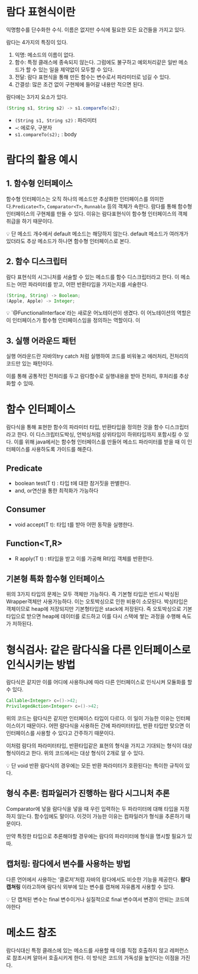 # 람다 표현식이란

익명함수를 단수화한 수식. 이름은 없지만 수식에 필요한 모든 요건들을 가지고 있다.

람다는 4가지의 특징이 있다.

1. 익명: 메소드의 이름이 없다.
2. 함수: 특정 클래스에 종속되지 않는다. 그럼에도 불구하고 예외처리같은 일반 메소드가 할 수 있는 일을 제약없이 모두할 수 있다.
3. 전달: 람다 표현식을 통해 만든 함수는 변수로서 파라미터로 넘길 수 있다.
4. 간결성: 많은 조건 없이 구현체에 들어갈 내용만 적으면 된다.

람다에는 3가지 요소가 있다.

```java
(String s1, String s2) -> s1.compareTo(s2);
```

- `(String s1, String s2)` : 파라미터
- `→`: 에로우, 구분자
- `s1.compareTo(s2);` : body

# 람다의 활용 예시

## 1. 함수형 인터페이스

함수형 인터페이스는 오직 하나의 메소드만 추상화한 인터페이스를 의미한다.`Predicate<T>`, `Comparator<T>`, `Runnable` 등의 객체가 속한다.
람다를 통해 함수형 인터페이스의 구현체를 만들 수 있다. 이유는 람다표현식이 함수형 인터페이스의 객체 취급을 하기 때문이다.

<aside>
💡 단 메소드 개수에서 default 메소드는 해당하지 않는다. default 메소드가 여러개가 있더라도 추상 메소드가 하나면 함수형 인터페이스로 본다.

</aside>

## 2. 함수 디스크립터

람다 표현식의 시그니처를 서술할 수 있는 메소드를 함수 디스크립터라고 한다. 이 메소드는 어떤 파라미터를 받고, 어떤 반환타입을 가지는지를 서술한다.

```java
(String, String) -> Boolean;
(Apple, Apple) -> Integer;
```

<aside>
💡 `@FunctionalInterface`라는 새로운 어노테이션이 생겼다. 이 어노테이션의 역할은 이 인터페이스가 함수형 인터페이스임을 정의하는 역할이다. 이

</aside>

## 3. 실행 어라운드 패턴

실행 어라운드란 자바의try catch 처럼 실행하여 코드를 비워놓고 에러처리, 전처리의 코드만 있는 패턴이다.

이를 통해 공통적인 전처리를 두고 람다함수로 실행내용을 받아 전처리, 후처리를 추상화할 수 있따.

# 함수 인터페이스

람다식을 통해 표현한 함수의 파라미터 타입, 반환타입을 정의한 것을 함수 디스크립터라고 한다. 이 디스크립터도박싱, 언박싱처럼 상위타입이 하위타입까지 포함시킬 수 있다. 이를 위해 java에서는 함수형 인터페이스를 만들어 메소드 파라미터를 받을 때 이 인터페이스를 사용하도록 가이드를 해준다.

## Predicate<T>

- boolean test(T t) : 타입 t에 대한 참거짓을 판별한다.
- and, or연산을 통한 최적화가 가능하다

## Consumer<T>

- void accept(T t): 타입 t를 받아 어떤 동작을 실행한다.

## Function<T,R>

- R apply(T t) : t타입을 받고 이를 가공해 R타입 객체를 반환한다.

## 기본형 특화 함수형 인터페이스

위의 3가지 타입의 문제는 모두 객체만 가능하다. 즉 기본형 타입은 반드시 박싱된 Wrapper객체만 사용가능하다. 이는 오토박싱으로 인한 비용이 소모된다. 박싱타입은 객체이므로 heap에 저장되지만 기본형타입은 stack에 저장된다. 즉 오토박싱으로 기본타입으로 받으면 heap에 데이터를 로드하고 이를 다시 스택에 쌓는 과정을 수행해 속도가 저하된다.

# 형식검사: 같은 람다식을 다른 인터페이스로 인식시키는 방법

람다식은 같지만 이를 어디에 사용하냐에 따라 다른 인터페이스로 인식시켜 모듈화를 할 수 있다.

```java
Callable<Integer> c=()->42;
PrivilegedAction<Integer> c=()->42;
```

위의 코드는 람다식은 같지만 인터페이스 타입이 다르다. 이 일이 가능한 이유는 인터페이스이기 때문이다. 어떤 람다식을 사용하든 간에 파라미터타입, 반환 타입만 맞으면 이 인터페이스를 사용할 수 있다고 간주하기 때문이다.

이처럼 람다의 파라미터타입, 반환타입같은 표현의 형식을 가지고 기대되는 형식이 대상형식이라고 한다. 위의 코드에서는 대상 형식이 2개로 알 수 있다.

<aside>
💡 단 void 반환 람다식의 경우에는 모든 반환 파라미터가 호환된다는 특이한 규칙이 있다.

</aside>

## 형식 추론: 컴파일러가 진행하는 람다 시그니처 추론

Comparator에 넣을 람다식을 넣을 때 우린 입력하는 두 파라미터에 대해 타입을 지정하지 않는다. 함수임에도 말이다. 이것이 가능한 이유는 컴파일러가 형식을 추론하기 때문이다.

만약 특정한 타입으로 추론해야할 경우에는 람다의 파라미터에 형식을 명시할 필요가 있따.

## 캡처링: 람다에서 변수를 사용하는 방법

다른 언어에서 사용하는 ‘클로저’처럼 자바의 람다에서도 비슷한 기능을 제공한다. **람다 캡쳐링** 이라고하며 람다식 외부에 있는 변수를 캡쳐에 자유롭게 사용할 수 있다.

<aside>
💡 단 캡쳐된 변수는 final 변수이거나 실질적으로 final 변수여서 변경이 안되는 코드여야한다

</aside>

# 메소드 참조

람다식대신 특정 클래스에 있는 메소드를 사용할 때 이를 직접 호출하지 않고 레퍼런스로 참조시켜 알아서 호출시키게 한다. 이 방식은 코드의 가독성을 높인다는 이점을 가진다.